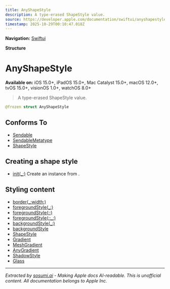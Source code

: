 ```yaml
---
title: AnyShapeStyle
description: A type-erased ShapeStyle value.
source: https://developer.apple.com/documentation/swiftui/anyshapestyle
timestamp: 2025-10-29T00:10:47.018Z
---
```


**Navigation:** [Swiftui](/documentation/swiftui)

**Structure**

# AnyShapeStyle

**Available on:** iOS 15.0+, iPadOS 15.0+, Mac Catalyst 15.0+, macOS 12.0+, tvOS 15.0+, visionOS 1.0+, watchOS 8.0+

> A type-erased ShapeStyle value.

```swift
@frozen struct AnyShapeStyle
```

## Conforms To

- [Sendable](/documentation/Swift/Sendable)
- [SendableMetatype](/documentation/Swift/SendableMetatype)
- [ShapeStyle](/documentation/swiftui/shapestyle)

## Creating a shape style

- [init(_:)](/documentation/swiftui/anyshapestyle/init(_:)) Create an instance from .

## Styling content

- [border(_:width:)](/documentation/swiftui/view/border(_:width:))
- [foregroundStyle(_:)](/documentation/swiftui/view/foregroundstyle(_:))
- [foregroundStyle(_:_:)](/documentation/swiftui/view/foregroundstyle(_:_:))
- [foregroundStyle(_:_:_:)](/documentation/swiftui/view/foregroundstyle(_:_:_:))
- [backgroundStyle(_:)](/documentation/swiftui/view/backgroundstyle(_:))
- [backgroundStyle](/documentation/swiftui/environmentvalues/backgroundstyle)
- [ShapeStyle](/documentation/swiftui/shapestyle)
- [Gradient](/documentation/swiftui/gradient)
- [MeshGradient](/documentation/swiftui/meshgradient)
- [AnyGradient](/documentation/swiftui/anygradient)
- [ShadowStyle](/documentation/swiftui/shadowstyle)
- [Glass](/documentation/swiftui/glass)

---

*Extracted by [sosumi.ai](https://sosumi.ai) - Making Apple docs AI-readable.*
*This is unofficial content. All documentation belongs to Apple Inc.*

